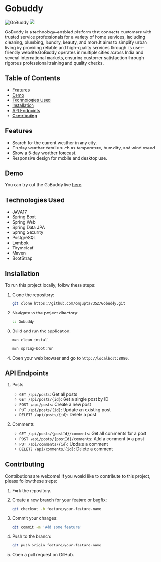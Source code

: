 # Gobuddy

![GoBuddy](ime1.png)
![](ime2.png)

GoBuddy is a technology-enabled platform that connects customers with trusted service 
   		professionals for a variety of home services, including cleaning, plumbing, laundry, beauty, and 
   		more.It  aims to simplify urban living by providing reliable and high-quality services through its 
   		user-friendly website.GoBuddy operates in multiple cities across India and several international 
   		markets, ensuring customer satisfaction through rigorous professional training and quality checks. 

## Table of Contents

- [Features](#features)
- [Demo](#demo)
- [Technologies Used](#technologies-used)
- [Installation](#installation)
- [API Endpoints](#api-endpoints)
- [Contributing](#contributing)

## Features

- Search for the current weather in any city.
- Display weather details such as temperature, humidity, and wind speed.
- Show a 5-day weather forecast.
- Responsive design for mobile and desktop use.

## Demo

You can try out the GoBuddy live [here](https://gobuddy-x79s.onrender.com/).

## Technologies Used

- JAVA17
- Spring Boot
- Spring Web
- Spring Data JPA
- Spring Security
- PostgreSQL
- Lombok
- Thymeleaf
- Maven
- BootStrap

## Installation

To run this project locally, follow these steps:

1. Clone the repository:

    ```bash
    git clone https://github.com/omgupta7352/Gobuddy.git
    ```

2. Navigate to the project directory:

    ```bash
    cd Gobuddy
    ```


3. Build and run the application:

    ```bash
    mvn clean install
    ```

    ```bash
    mvn spring-boot:run
    ```
    

4. Open your web browser and go to `http://localhost:8080`.

## API Endpoints

1. Posts
   - `GET /api/posts`: Get all posts
   - `GET /api/posts/{id}`: Get a single post by ID
   - `POST /api/posts`: Create a new post
   - `PUT /api/posts/{id}`: Update an existing post
   - `DELETE /api/posts/{id}`: Delete a post

2. Comments
   - `GET /api/posts/{postId}/comments`: Get all comments for a post
   - `POST /api/posts/{postId}/comments`: Add a comment to a post
   - `PUT /api/comments/{id}`: Update a comment
   - `DELETE /api/comments/{id}`: Delete a comment


## Contributing

Contributions are welcome! If you would like to contribute to this project, please follow these steps:

1. Fork the repository.
2. Create a new branch for your feature or bugfix:

    ```bash
    git checkout -b feature/your-feature-name
    ```

3. Commit your changes:

    ```bash
    git commit -m 'Add some feature'
    ```

4. Push to the branch:

    ```bash
    git push origin feature/your-feature-name
    ```

5. Open a pull request on GitHub.
  
